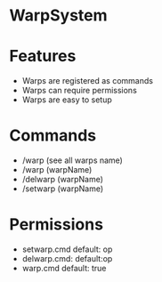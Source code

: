 # WarpSystem

# Features
- Warps are registered as commands
- Warps can require permissions
- Warps are easy to setup

# Commands
- /warp (see all warps name) 
- /warp (warpName)
- /delwarp (warpName)
- /setwarp (warpName)

# Permissions
- setwarp.cmd
   default: op
- delwarp.cmd:
   default:op
- warp.cmd
   default: true
